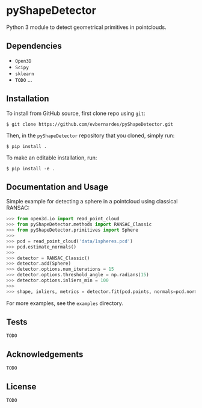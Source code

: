 # pyShapeDetector

Python 3 module to detect geometrical primitives in pointclouds.

## Dependencies

- `Open3D`
- `Scipy`
- `sklearn`
- `TODO` ...

## Installation

To install from GitHub source, first clone repo using `git`:

    $ git clone https://github.com/evbernardes/pyShapeDetector.git

Then, in the `pyShapeDetector` repository that you cloned, simply run:

    $ pip install .

To make an editable installation, run:

    $ pip install -e .

## Documentation and Usage

Simple example for detecting a sphere in a pointcloud using classical RANSAC:

``` python
>>> from open3d.io import read_point_cloud
>>> from pyShapeDetector.methods import RANSAC_Classic
>>> from pyShapeDetector.primitives import Sphere
>>>
>>> pcd = read_point_cloud('data/1spheres.pcd')
>>> pcd.estimate_normals()
>>>
>>> detector = RANSAC_Classic()
>>> detector.add(Sphere)
>>> detector.options.num_iterations = 15
>>> detector.options.threshold_angle = np.radians(15)
>>> detector.options.inliers_min = 100
>>>
>>> shape, inliers, metrics = detector.fit(pcd.points, normals=pcd.normals, debug=True)
```

For more examples, see the `examples` directory.

## Tests

`TODO`

## Acknowledgements

`TODO`

## License

`TODO`

